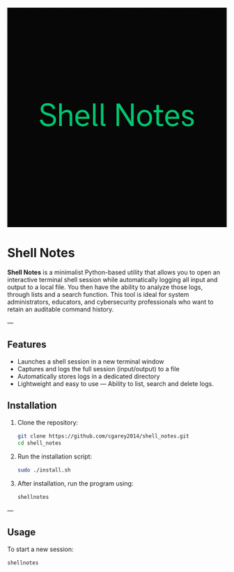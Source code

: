 <p align=“center”>
  <img src="https://github.com/cgarey2014/shell_notes/blob/main/assets/banner.png" alt=“Shell Notes Banner”>
</p>

# Shell Notes

**Shell Notes** is a minimalist Python-based utility that allows you to open an interactive terminal shell session while automatically logging all input and output to a local file. You then have the ability to analyze those logs, through lists and a search function. This tool is ideal for system administrators, educators, and cybersecurity professionals who want to retain an auditable command history.

—

## Features

- Launches a shell session in a new terminal window
- Captures and logs the full session (input/output) to a file
- Automatically stores logs in a dedicated directory
- Lightweight and easy to use
— Ability to list, search and delete logs.

## Installation

1. Clone the repository:

    ```bash
    git clone https://github.com/cgarey2014/shell_notes.git
    cd shell_notes
    ```

2. Run the installation script:

    ```bash
    sudo ./install.sh
    ```

3. After installation, run the program using:

    ```bash
    shellnotes
    ```

—

## Usage

To start a new session:

```bash
shellnotes
